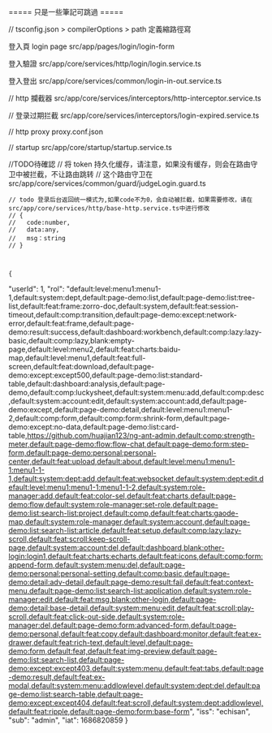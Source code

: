 ===== 只是一些筆記可跳過 =====

// tsconfig.json > compilerOptions > path  定義縮路徑寫


登入頁 login page
src/app/pages/login/login-form


登入驗證
src/app/core/services/http/login/login.service.ts

登入登出
src/app/core/services/common/login-in-out.service.ts


// http 攔截器
src/app/core/services/interceptors/http-interceptor.service.ts


// 登录过期拦截
src/app/core/services/interceptors/login-expired.service.ts


// http  proxy
proxy.conf.json


// startup
src/app/core/startup/startup.service.ts



//TODO待確認
// 将 token 持久化缓存，请注意，如果没有缓存，则会在路由守卫中被拦截，不让路由跳转
// 这个路由守卫在src/app/core/services/common/guard/judgeLogin.guard.ts


    // todo 登录后台返回统一模式为,如果code不为0，会自动被拦截，如果需要修改，请在src/app/core/services/http/base-http.service.ts中进行修改
    // {
    //   code:number,
    //   data:any,
    //   msg：string
    // }



    {
  "userId": 1,
  "rol": "default:level:menu1:menu1-1,default:system:dept,default:page-demo:list,default:page-demo:list:tree-list,default:feat:frame:zorro-doc,default:system,default:feat:session-timeout,default:comp:transition,default:page-demo:except:network-error,default:feat:frame,default:page-demo:result:success,default:dashboard:workbench,default:comp:lazy:lazy-basic,default:comp:lazy,blank:empty-page,default:level:menu2,default:feat:charts:baidu-map,default:level:menu1,default:feat:full-screen,default:feat:download,default:page-demo:except:except500,default:page-demo:list:standard-table,default:dashboard:analysis,default:page-demo,default:comp:luckysheet,default:system:menu:add,default:comp:desc,default:system:account:edit,default:system:account:add,default:page-demo:except,default:page-demo:detail,default:level:menu1:menu1-2,default:comp:form,default:comp:form:shrink-form,default:page-demo:except:no-data,default:page-demo:list:card-table,https://github.com/huajian123/ng-ant-admin,default:comp:strength-meter,default:page-demo:flow:flow-chat,default:page-demo:form:step-form,default:page-demo:personal:personal-center,default:feat:upload,default:about,default:level:menu1:menu1-1:menu1-1-1,default:system:dept:add,default:feat:websocket,default:system:dept:edit,default:level:menu1:menu1-1:menu1-1-2,default:system:role-manager:add,default:feat:color-sel,default:feat:charts,default:page-demo:flow,default:system:role-manager:set-role,default:page-demo:list:search-list:project,default:comp,default:feat:charts:gaode-map,default:system:role-manager,default:system:account,default:page-demo:list:search-list:article,default:feat:setup,default:comp:lazy:lazy-scroll,default:feat:scroll:keep-scroll-page,default:system:account:del,default:dashboard,blank:other-login:login1,default:feat:charts:echarts,default:feat:icons,default:comp:form:append-form,default:system:menu:del,default:page-demo:personal:personal-setting,default:comp:basic,default:page-demo:detail:adv-detail,default:page-demo:result:fail,default:feat:context-menu,default:page-demo:list:search-list:application,default:system:role-manager:edit,default:feat:msg,blank:other-login,default:page-demo:detail:base-detail,default:system:menu:edit,default:feat:scroll:play-scroll,default:feat:click-out-side,default:system:role-manager:del,default:page-demo:form:advanced-form,default:page-demo:personal,default:feat:copy,default:dashboard:monitor,default:feat:ex-drawer,default:feat:rich-text,default:level,default:page-demo:form,default:feat,default:feat:img-preview,default:page-demo:list:search-list,default:page-demo:except:except403,default:system:menu,default:feat:tabs,default:page-demo:result,default:feat:ex-modal,default:system:menu:addlowlevel,default:system:dept:del,default:page-demo:list:search-table,default:page-demo:except:except404,default:feat:scroll,default:system:dept:addlowlevel,default:feat:ripple,default:page-demo:form:base-form",
  "iss": "echisan",
  "sub": "admin",
  "iat": 1686820859
}